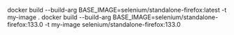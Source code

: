 docker build --build-arg BASE_IMAGE=selenium/standalone-firefox:latest -t my-image .
docker build --build-arg BASE_IMAGE=selenium/standalone-firefox:133.0 -t my-image selenium/standalone-firefox:133.0
 
